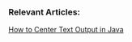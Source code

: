 
### Relevant Articles:
[How to Center Text Output in Java](https://www.baeldung.com/java-center-text-output)
